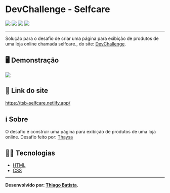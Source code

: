 # DevChallenge - Selfcare
![](https://img.shields.io/badge/HTML5-E34F26?style=for-the-badge&logo=html5&logoColor=white) ![](https://img.shields.io/badge/CSS3-1572B6?style=for-the-badge&logo=css3&logoColor=white) ![](https://img.shields.io/badge/Visual_Studio_Code-0078D4?style=for-the-badge&logo=visual%20studio%20code&logoColor=white) ![](https://img.shields.io/badge/Markdown-000000?style=for-the-badge&logo=markdown&logoColor=white)
***
Solução para o desafio de criar uma página para exibição de produtos de uma loja online chamada selfcare., do site: [DevChallenge](https://www.devchallenge.com.br/). 

## 🖥️ Demonstração
![](https://s4.aconvert.com/convert/p3r68-cdx67/a8nbp-ny4t0.svg)

## 🔗 Link do site
https://tsb-selfcare.netlify.app/ 

## ℹ️ Sobre
O desafio é construir uma página para exibição de produtos de uma loja online. Desafio feito por: [Thaysa](https://github.com/thaysagomes)

## 👨‍💻 Tecnologias
* [HTML](https://developer.mozilla.org/pt-BR/docs/Web/HTML)
* [CSS](https://developer.mozilla.org/pt-BR/docs/Web/CSS)
***
**Desenvolvido por: [Thiago Batista](https://github.com/ThiagoSantosBatista/).**
